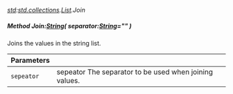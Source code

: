 _[std](../../modules/std/std-module.md):[std.collections](../../modules/std/std-collections.md).[List<T>](../../modules/std/std-collections-list.md).Join_
##### Method Join:[String](../../modules/wonkey/wonkey-types-string.md)( separator:[String](../../modules/wonkey/wonkey-types-string.md)="" )
Joins the values in the string list.

| Parameters |    |
|:-----------|:---|
| `sepeator` | sepeator The separator to be used when joining values. |
